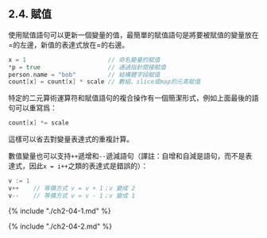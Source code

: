 ## 2.4. 賦值

使用賦值語句可以更新一個變量的值，最簡單的賦值語句是將要被賦值的變量放在=的左邊，新值的表達式放在=的右邊。

```Go
x = 1                       // 命名變量的賦值
*p = true                   // 通過指針間接賦值
person.name = "bob"         // 結構體字段賦值
count[x] = count[x] * scale // 數組、slice或map的元素賦值
```

特定的二元算術運算符和賦值語句的複合操作有一個簡潔形式，例如上面最後的語句可以重寫爲：

```Go
count[x] *= scale
```

這樣可以省去對變量表達式的重複計算。

數值變量也可以支持`++`遞增和`--`遞減語句（譯註：自增和自減是語句，而不是表達式，因此`x = i++`之類的表達式是錯誤的）：

```Go
v := 1
v++    // 等價方式 v = v + 1；v 變成 2
v--    // 等價方式 v = v - 1；v 變成 1
```

{% include "./ch2-04-1.md" %}

{% include "./ch2-04-2.md" %}
